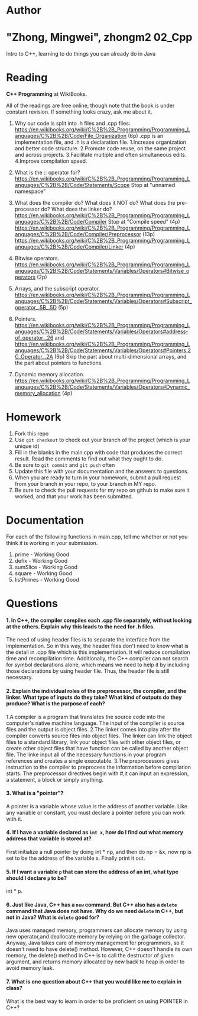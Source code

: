 Author
==========
"Zhong, Mingwei", zhongm2
02_Cpp
======

Intro to C++, learning to do things you can already do in Java

Reading
=======

**C++ Programming** at WikiBooks.

All of the readings are free online, though note that the book is under constant revision. If something looks crazy, ask me about it.

1. Why our code is split into .h files and .cpp files: https://en.wikibooks.org/wiki/C%2B%2B_Programming/Programming_Languages/C%2B%2B/Code/File_Organization (6p)
.cpp is an implementation file, and .h is a declaration file.
1.Increase organization and better code structure.
2.Promote code reuse, on the same project and across projects.
3.Facilitate multiple and often simultaneous edits.
4.Improve compilation speed.


2. What is the :: operator for? https://en.wikibooks.org/wiki/C%2B%2B_Programming/Programming_Languages/C%2B%2B/Code/Statements/Scope Stop at "unnamed namespace"
3. What does the compiler do? What does it NOT do? What does the pre-processor do? What does the linker do? https://en.wikibooks.org/wiki/C%2B%2B_Programming/Programming_Languages/C%2B%2B/Code/Compiler Stop at "Compile speed" (4p) https://en.wikibooks.org/wiki/C%2B%2B_Programming/Programming_Languages/C%2B%2B/Code/Compiler/Preprocessor (13p) https://en.wikibooks.org/wiki/C%2B%2B_Programming/Programming_Languages/C%2B%2B/Code/Compiler/Linker (4p)
4. Bitwise operators. https://en.wikibooks.org/wiki/C%2B%2B_Programming/Programming_Languages/C%2B%2B/Code/Statements/Variables/Operators#Bitwise_operators (2p)
5. Arrays, and the subscript operator. https://en.wikibooks.org/wiki/C%2B%2B_Programming/Programming_Languages/C%2B%2B/Code/Statements/Variables/Operators#Subscript_operator_.5B_.5D (5p)
6. Pointers. https://en.wikibooks.org/wiki/C%2B%2B_Programming/Programming_Languages/C%2B%2B/Code/Statements/Variables/Operators#address-of_operator_.26 and https://en.wikibooks.org/wiki/C%2B%2B_Programming/Programming_Languages/C%2B%2B/Code/Statements/Variables/Operators#Pointers.2C_Operator_.2A (9p) Skip the part about multi-dimensional arrays, and the part about pointers to functions.
7. Dynamic memory allocation. https://en.wikibooks.org/wiki/C%2B%2B_Programming/Programming_Languages/C%2B%2B/Code/Statements/Variables/Operators#Dynamic_memory_allocation (4p)

Homework
========

1. Fork this repo
2. Use `git checkout` to check out your branch of the project (which is your unique id)
3. Fill in the blanks in the main.cpp with code that produces the correct result. Read the comments to find out what they ought to do.
4. Be sure to `git commit` and `git push` often
5. Update this file with your documentation and the answers to questions.
6. When you are ready to turn in your homework, submit a pull request from your branch in your repo, to your branch in MY repo.
7. Be sure to check the pull requests for my repo on github to make sure it worked, and that your work has been submitted.

Documentation
=========

For each of the following functions in main.cpp, tell me whether or not you think it is working in your submission.

1. prime - Working Good
2. defix - Working Good
3. sumSlice - Working Good
4. square - Working Good
5. listPrimes - Working Good

Questions
=======

#### 1. In C++, the compiler compiles each .cpp file separately, without looking at the others. Explain why this leads to the need for .h files.

The need of using header files is to separate the interface from the implementation. So in this way, the header files don't need to know what is the detail in
.cpp file which is this implementation. It will reduce compilation time and 
recompilation time. Additionally, the C++ compiler can not search for symbol 
declarations alone, which means we need to help it by including those declarations by using header file. Thus, the header file is still necessary.


#### 2. Explain the individual roles of the preprocessor, the compiler, and the linker. What type of inputs do they take? What kind of outputs do they produce? What is the purpose of each?

1.A compiler is a program that translates the source code into the computer's
native machine language. The input of the compiler is source files and the 
output is object files.
2.The linker comes into play after the compiler converts source files into
object files. The linker can link the object files to a standard library, link your object files with other object files, or create other object files that have function can be called by another object file. The linke input all of the
necessary functions in your program references and creates a single executable.
3.The preprocessors gives instruction to the compiler to preprocess the 
information before compilation starts. The preprocessor directives begin with #,it can input an expression, a statement, a block or simply anything.


#### 3. What is a "pointer"?

A pointer is a variable whose value is the address of another variable. Like 
any variable or constant, you must declare a pointer before you can work with
it.

#### 4. If I have a variable declared as `int x`, how do I find out what memory address that variable is stored at?

First initialize a null pointer by doing int * np, and then do np = &x, now np
is set to be the address of the variable x. Finally print it out.

#### 5. If I want a variable `p` that can store the address of an int, what type should I declare `p` to be?

int * p.

#### 6. Just like Java, C++ has a `new` command. But C++ also has a `delete` command that Java does not have. Why do we need `delete` in C++, but not in Java? What is `delete` good for?

Java uses managed memory, programmers can allocate memory by using new operator,and deallocate memory by relying on the garbage collector. Anyway, Java takes
care of memory management for programmers, so it doesn't need to have delete()
method. However, C++ doesn't handle its own memory, the delete() method in 
C++ is to call the destructor of given argument, and returns memory allocated by new back to heap in order to avoid memory leak. 


#### 7. What is one question about C++ that you would like me to explain in class?

What is the best way to learn in order to be proficient on using POINTER in C++?



